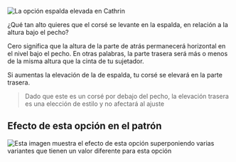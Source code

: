 ![La opción espalda elevada en Cathrin](./backrise.svg)

¿Qué tan alto quieres que el corsé se levante en la espalda, en relación a la altura bajo el pecho?

Cero significa que la altura de la parte de atrás permanecerá horizontal en el nivel bajo el pecho. En otras palabras, la parte trasera será más o menos de la misma altura que la cinta de tu sujetador.

Si aumentas la elevación de la de espalda, tu corsé se elevará en la parte trasera.

> Dado que este es un corsé por debajo del pecho, la elevación trasera es una elección de estilo y no afectará al ajuste

## Efecto de esta opción en el patrón

![Esta imagen muestra el efecto de esta opción superponiendo varias variantes que tienen un valor diferente para esta opción](cathrin_backrise_sample.svg "Efecto de esta opción en el patrón")
